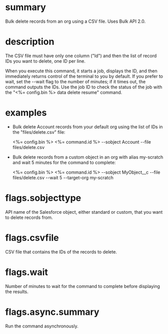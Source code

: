 # summary

Bulk delete records from an org using a CSV file. Uses Bulk API 2.0.

# description

The CSV file must have only one column ("Id") and then the list of record IDs you want to delete, one ID per line.

When you execute this command, it starts a job, displays the ID, and then immediately returns control of the terminal to you by default. If you prefer to wait, set the --wait flag to the number of minutes; if it times out, the command outputs the IDs. Use the job ID to check the status of the job with the "<%= config.bin %> data delete resume" command.

# examples

- Bulk delete Account records from your default org using the list of IDs in the "files/delete.csv" file:

  <%= config.bin %> <%= command.id %> --sobject Account --file files/delete.csv

- Bulk delete records from a custom object in an org with alias my-scratch and wait 5 minutes for the command to complete:

  <%= config.bin %> <%= command.id %> --sobject MyObject__c --file files/delete.csv --wait 5 --target-org my-scratch

# flags.sobjecttype

API name of the Salesforce object, either standard or custom, that you want to delete records from.

# flags.csvfile

CSV file that contains the IDs of the records to delete.

# flags.wait

Number of minutes to wait for the command to complete before displaying the results.

# flags.async.summary

Run the command asynchronously.
